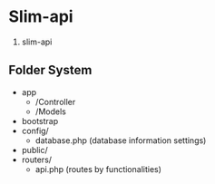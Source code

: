 # Slim-api

1. slim-api

Folder System
---------------
* app
    * /Controller
    * /Models 
* bootstrap
* config/
    * database.php (database information settings)
* public/
* routers/
	* api.php (routes by functionalities)